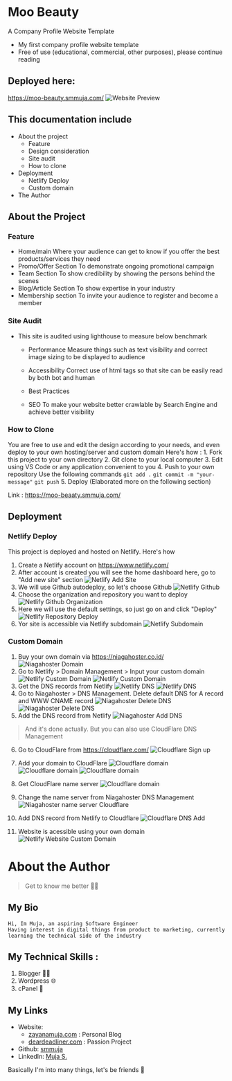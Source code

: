 # Moo Beauty
A Company Profile Website Template
- My first company profile website template
- Free of use (educational, commercial, other purposes), please continue reading 

## Deployed here:
https://moo-beauty.smmuja.com/
![Website Preview](assets/img/deploy/website-preview.png)


## This documentation include
- About the project
    - Feature
    - Design consideration
    - Site audit
    - How to clone
- Deployment
    - Netlify Deploy
    - Custom domain
- The Author

## About the Project
### Feature
- Home/main
Where your audience can get to know if you offer the best products/services they need
- Promo/Offer Section
To demonstrate ongoing promotional campaign
- Team Section
To show credibility by showing the persons behind the scenes
- Blog/Article Section
To show expertise in your industry
- Membership section
To invite your audience to register and become a  member


### Site Audit 
- This site is audited using lighthouse to measure below benchmark
    - Performance
    Measure things such as text visibility and correct image sizing to be displayed to audience
    - Accessibility
    Correct use of html tags so that site can be easily read by both bot and human
    - Best Practices

    - SEO
    To make your website better crawlable by Search Engine and achieve better visibility
### How to Clone
You are free to use and edit the design according to your needs, and even deploy to your own hosting/server and custom domain
Here's how :
    1. Fork this project to your own directory
    2. Git clone to your local computer
    3. Edit using VS Code or any application convenient to you
    4. Push to your own repository
        Use the following commands
        `git add .` 
        `git commit -m "your-message"`
        `git push`
    5. Deploy (Elaborated more on the following section)

Link : https://moo-beaaty.smmuja.com/


## Deployment

### Netlify Deploy
This project is deployed and hosted on Netlify. Here's how
1. Create a Netlify account on https://www.netlify.com/
2. After account is created you will see the home dashboard here, go to "Add new site" section
![Netlify Add Site](assets/img/deploy/netlify-add-site.png)
3. We will use Github autodeploy, so let's choose Github
![Netlify Github](assets/img/deploy/netlify-github.png)
4. Choose the organization and repository you want to deploy
![Netlify Github Organization](assets/img/deploy/netlify-github-organisation.png)
5. Here we will use the default settings, so just go on and click "Deploy"
![Netlify Repository Deploy](assets/img/deploy/netlify-repository-deploy.png)
6. Yor site is accessible via Netlify subdomain
![Netlify Subdomain](assets/img/deploy/netlify-subdomain.png)


### Custom Domain 
1. Buy your own domain via https://niagahoster.co.id/
![Niagahoster Domain](assets/img/deploy/niagahoster-domain.png)
2. Go to Netlify > Domain Management > Input your custom domain
![Netlify Custom Domain](assets/img/deploy/netlify-custom-domain.png)
![Netlify Custom Domain](assets/img/deploy/netlify-custom-domain-add.png)
3. Get the DNS records from Netlify
![Netlify DNS](assets/img/deploy/netlify-dns-1.png)
![Netlify DNS](assets/img/deploy/netlify-dns-2.png)
4. Go to Niagahoster > DNS Management. Delete default DNS for A record and WWW CNAME record
![Niagahoster Delete DNS](assets/img/deploy/niagahoster-delete-dns-1.png)
![Niagahoster Delete DNS](assets/img/deploy/niagahoster-delete-dns-2.png)
5. Add the DNS record from Netlify
![Niagahoster Add DNS](assets/img/deploy/niagahoster-add-dns.png)
> And it's done actually. But you can also use CloudFlare DNS Management
6. Go to CloudFlare from https://cloudflare.com/
![Cloudflare Sign up](assets/img/deploy/cloudflare-signup.png)
7. Add your domain to CloudFlare
![Cloudflare domain  ](assets/img/deploy/cloudflare-add-domain.png)
![Cloudflare domain  ](assets/img/deploy/cloudflare-add-domain-2.png)
![Cloudflare domain  ](assets/img/deploy/cloudflare-add-domain-3.png)
8. Get CloudFlare name server
![Cloudflare domain  ](assets/img/deploy/cloudflare-nameserver.png)
9. Change the name server from Niagahoster DNS Management
![Niagahoster name server Cloudflare  ](assets/img/deploy/niagahoster-nameserver-cloudflare.png)
10. Add DNS record from Netlify to Cloudflare
![Cloudflare DNS Add  ](assets/img/deploy/cloudflare-dns-add.png)

11. Website is acessible using your own domain
![Netlify Website Custom Domain](assets/img/deploy/netlify-website-custom-domain.png)






# About the Author
> Get to know me better 👋🌸
## My Bio
```
Hi, Im Muja, an aspiring Software Engineer
Having interest in digital things from product to marketing, currently learning the technical side of the industry
```
## My Technical Skills :
1. Blogger :woman_mechanic:
2. Wordpress :globe_with_meridians:
3. cPanel :penguin:

## My Links
- Website: 
    - [zayanamuja.com](https://www.zayanamuja.com) : Personal Blog
    - [deardeadliner.com](https://www.deardeadliner.com) : Passion Project
- Github: [smmuja](https://github.com/smmuja)
- LinkedIn: [Muja S.](https://www.linkedin.com/in/smmuja/)

Basically I'm into many things, let's be friends 🌸
```
